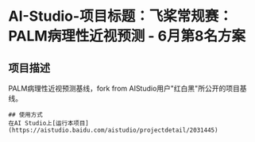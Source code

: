 # AI-Studio-项目标题：飞桨常规赛：PALM病理性近视预测 - 6月第8名方案

## 项目描述
PALM病理性近视预测基线，fork from AIStudio用户"红白黑"所公开的项目基线。
```
## 使用方式
在AI Studio上[运行本项目](https://aistudio.baidu.com/aistudio/projectdetail/2031445)
